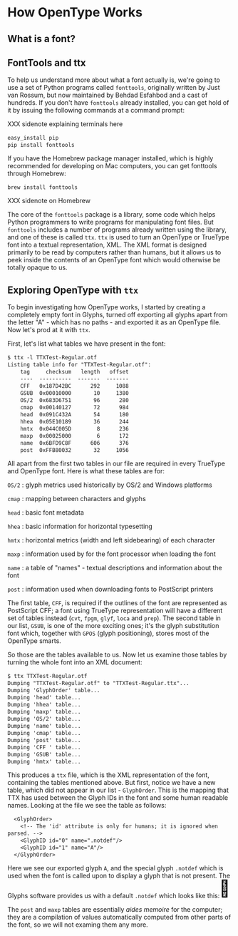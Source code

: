 How OpenType Works
==================

## What is a font?

## FontTools and ttx

To help us understand more about what a font actually is, we're going to use a set of Python programs called `fonttools`, originally written by Just van Rossum, but now maintained by Behdad Esfahbod and a cast of hundreds. If you don't have `fonttools` already installed, you can get hold of it by issuing the following commands at a command prompt:

XXX sidenote explaining terminals here

    easy_install pip
    pip install fonttools

If you have the Homebrew package manager installed, which is highly recommended for developing on Mac computers, you can get fonttools through Homebrew:

    brew install fonttools

XXX sidenote on Homebrew

The core of the `fonttools` package is a library, some code which helps Python programmers to write programs for manipulating font files. But `fonttools` includes a number of programs already written using the library, and one of these is called `ttx`. `ttx` is used to turn an OpenType or TrueType font into a textual representation, XML. The XML format is designed primarily to be read by computers rather than humans, but it allows us to peek inside the contents of an OpenType font which would otherwise be totally opaque to us.

## Exploring OpenType with `ttx`

To begin investigating how OpenType works, I started by creating a completely empty font in Glyphs, turned off exporting all glyphs apart from the letter "A" - which has no paths - and exported it as an OpenType file. Now let's prod at it with `ttx`.

First, let's list what tables we have present in the font:

    $ ttx -l TTXTest-Regular.otf
    Listing table info for "TTXTest-Regular.otf":
        tag     checksum   length   offset
        ----  ----------  -------  -------
        CFF   0x187D42BC      292     1088
        GSUB  0x00010000       10     1380
        OS/2  0x683D6751       96      280
        cmap  0x00140127       72      984
        head  0x091C432A       54      180
        hhea  0x05E10189       36      244
        hmtx  0x044C005D        8      236
        maxp  0x00025000        6      172
        name  0x6BFD9C8F      606      376
        post  0xFFB80032       32     1056

All apart from the first two tables in our file are required in every TrueType and OpenType font. Here is what these tables are for:

`OS/2`
: glyph metrics used historically by OS/2 and Windows platforms

`cmap`
: mapping between characters and glyphs

`head`
: basic font metadata

`hhea`
: basic information for horizontal typesetting

`hmtx`
: horizontal metrics (width and left sidebearing) of each character

`maxp`
: information used by for the font processor when loading the font

`name`
: a table of "names" - textual descriptions and information about the font

`post`
: information used when downloading fonts to PostScript printers

The first table, `CFF`, is required if the outlines of the font are represented as PostScript CFF; a font using TrueType representation will have a different set of tables instead (`cvt`, `fpgm`, `glyf`, `loca` and `prep`). The second table in our list, `GSUB`, is one of the more exciting ones; it's the glyph substitution font which, together with `GPOS` (glyph positioning), stores most of the OpenType smarts.

So those are the tables available to us. Now let us examine those tables by turning the whole font into an XML document:

    $ ttx TTXTest-Regular.otf
    Dumping "TTXTest-Regular.otf" to "TTXTest-Regular.ttx"...
    Dumping 'GlyphOrder' table...
    Dumping 'head' table...
    Dumping 'hhea' table...
    Dumping 'maxp' table...
    Dumping 'OS/2' table...
    Dumping 'name' table...
    Dumping 'cmap' table...
    Dumping 'post' table...
    Dumping 'CFF ' table...
    Dumping 'GSUB' table...
    Dumping 'hmtx' table...

This produces a `ttx` file, which is the XML representation of the font, containing the tables mentioned above. But first, notice we have a new table, which did not appear in our list - `GlyphOrder`. This is the mapping that TTX has used between the Glyph IDs in the font and some human readable names. Looking at the file we see the table as follows:

```
  <GlyphOrder>
    <!-- The 'id' attribute is only for humans; it is ignored when parsed. -->
    <GlyphID id="0" name=".notdef"/>
    <GlyphID id="1" name="A"/>
  </GlyphOrder>
```

Here we see our exported glyph `A`, and the special glyph `.notdef` which is used when the font is called upon to display a glyph that is not present. The Glyphs software provides us with a default `.notdef` which looks like this: ![notdef](opentype/notdef.png)


The `post` and `maxp` tables are essentially *aides memoire* for the computer; they are a compilation of values automatically computed from other parts of the font, so we will not examing them any more.